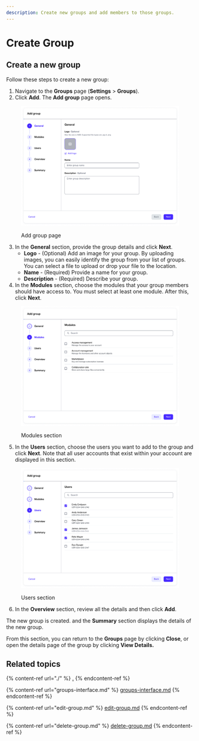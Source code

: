 ```yaml
---
description: Create new groups and add members to those groups.
---
```


# Create Group

## **Creat**e **a new group**

Follow these steps to create a new group:

1. Navigate to the **Groups** page (**Settings** > **Groups**).
2. Click **Add**. The **Add group** page opens.

<figure><img src="../../../.gitbook/assets/image (346).png" alt="" width="563"><figcaption><p>Add group page</p></figcaption></figure>

3. In the **General** section, provide the group details and click **Next**.
   * **Logo** - (Optional) Add an image for your group. By uploading images, you can easily identify the group from your list of groups. You can select a file to upload or drop your file to the location.
   * **Name** - (Required) Provide a name for your group.&#x20;
   * **Description** - (Required) Describe your group.
4. In the **Modules** section, choose the modules that your group members should have access to. You must select at least one module. After this, click **Next**.&#x20;

<figure><img src="../../../.gitbook/assets/image (345).png" alt="" width="563"><figcaption><p>Modules section</p></figcaption></figure>

5. In the **Users** section, choose the users you want to add to the group and click **Next**. Note that all user accounts that exist within your account are displayed in this section. &#x20;

<figure><img src="../../../.gitbook/assets/image (344).png" alt="" width="563"><figcaption><p>Users section</p></figcaption></figure>

6. In the **Overview** section, review all the details and then click **Add**.&#x20;

The new group is created. and the **Summary** section displays the details of the new group.&#x20;

From this section, you can return to the **Groups** page by clicking **Close**, or open the details page of the group by clicking **View Details.**

## **Related topics**

{% content-ref url="./" %}
[.](./)
{% endcontent-ref %}

{% content-ref url="groups-interface.md" %}
[groups-interface.md](groups-interface.md)
{% endcontent-ref %}

{% content-ref url="edit-group.md" %}
[edit-group.md](edit-group.md)
{% endcontent-ref %}

{% content-ref url="delete-group.md" %}
[delete-group.md](delete-group.md)
{% endcontent-ref %}
